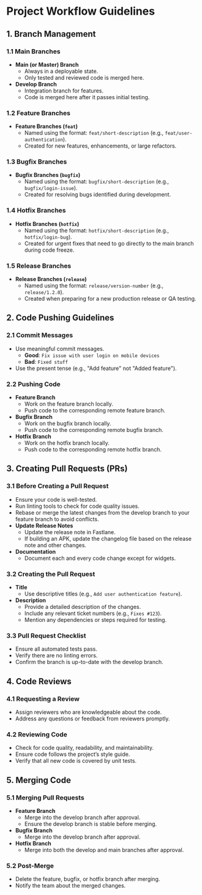 # Project Workflow Guidelines

## 1. Branch Management

### 1.1 Main Branches
- **Main (or Master) Branch**
  - Always in a deployable state.
  - Only tested and reviewed code is merged here.
- **Develop Branch**
  - Integration branch for features.
  - Code is merged here after it passes initial testing.

### 1.2 Feature Branches
- **Feature Branches (`feat`)**
  - Named using the format: `feat/short-description` (e.g., `feat/user-authentication`).
  - Created for new features, enhancements, or large refactors.

### 1.3 Bugfix Branches
- **Bugfix Branches (`bugfix`)**
  - Named using the format: `bugfix/short-description` (e.g., `bugfix/login-issue`).
  - Created for resolving bugs identified during development.

### 1.4 Hotfix Branches
- **Hotfix Branches (`hotfix`)**
  - Named using the format: `hotfix/short-description` (e.g., `hotfix/login-bug`).
  - Created for urgent fixes that need to go directly to the main branch during code freeze.

### 1.5 Release Branches
- **Release Branches (`release`)**
  - Named using the format: `release/version-number` (e.g., `release/1.2.0`).
  - Created when preparing for a new production release or QA testing.

## 2. Code Pushing Guidelines

### 2.1 Commit Messages
- Use meaningful commit messages.
  - **Good**: `Fix issue with user login on mobile devices`
  - **Bad**: `Fixed stuff`
- Use the present tense (e.g., "Add feature" not "Added feature").

### 2.2 Pushing Code
- **Feature Branch**
  - Work on the feature branch locally.
  - Push code to the corresponding remote feature branch.
- **Bugfix Branch**
  - Work on the bugfix branch locally.
  - Push code to the corresponding remote bugfix branch.
- **Hotfix Branch**
  - Work on the hotfix branch locally.
  - Push code to the corresponding remote hotfix branch.

## 3. Creating Pull Requests (PRs)

### 3.1 Before Creating a Pull Request
- Ensure your code is well-tested.
- Run linting tools to check for code quality issues.
- Rebase or merge the latest changes from the develop branch to your feature branch to avoid conflicts.
- **Update Release Notes**
  - Update the release note in Fastlane.
  - If building an APK, update the changelog file based on the release note and other changes.
- **Documentation**
  - Document each and every code change except for widgets.

### 3.2 Creating the Pull Request
- **Title**
  - Use descriptive titles (e.g., `Add user authentication feature`).
- **Description**
  - Provide a detailed description of the changes.
  - Include any relevant ticket numbers (e.g., `Fixes #123`).
  - Mention any dependencies or steps required for testing.

### 3.3 Pull Request Checklist
- Ensure all automated tests pass.
- Verify there are no linting errors.
- Confirm the branch is up-to-date with the develop branch.

## 4. Code Reviews

### 4.1 Requesting a Review
- Assign reviewers who are knowledgeable about the code.
- Address any questions or feedback from reviewers promptly.

### 4.2 Reviewing Code
- Check for code quality, readability, and maintainability.
- Ensure code follows the project’s style guide.
- Verify that all new code is covered by unit tests.

## 5. Merging Code

### 5.1 Merging Pull Requests
- **Feature Branch**
  - Merge into the develop branch after approval.
  - Ensure the develop branch is stable before merging.
- **Bugfix Branch**
  - Merge into the develop branch after approval.
- **Hotfix Branch**
  - Merge into both the develop and main branches after approval.

### 5.2 Post-Merge
- Delete the feature, bugfix, or hotfix branch after merging.
- Notify the team about the merged changes.


